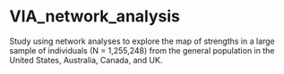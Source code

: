 # VIA_network_analysis
Study using network analyses to explore the map of strengths in a large sample of individuals (N = 1,255,248) from the general population in the United States, Australia, Canada, and UK.
